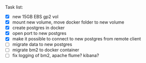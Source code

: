 Task list:

- [x] new 15GB EBS gp2 vol
- [x] mount new volume, move docker folder to new volume
- [x] create postgres in docker
- [x] open port to new postgres
- [x] make it possible to connect to new postgres from remote client
- [ ] migrate data to new postgres
- [ ] migrate bm2 to docker container
- [ ] fix logging of bm2, apache flume? kibana?
